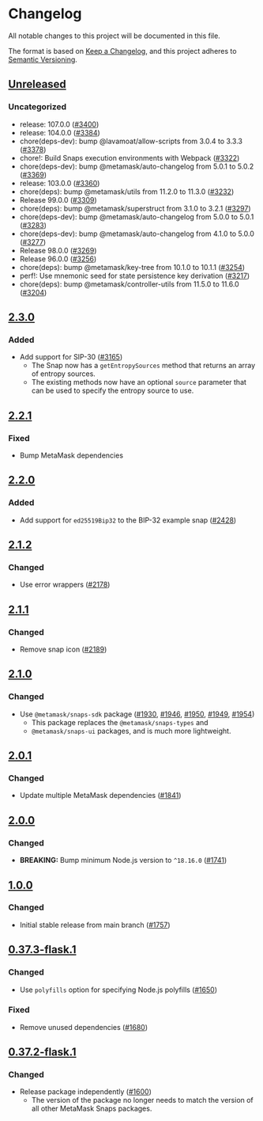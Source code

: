 # Changelog

All notable changes to this project will be documented in this file.

The format is based on [Keep a Changelog](https://keepachangelog.com/en/1.0.0/),
and this project adheres to [Semantic Versioning](https://semver.org/spec/v2.0.0.html).

## [Unreleased]

### Uncategorized

- release: 107.0.0 ([#3400](https://github.com/MetaMask/snaps/pull/3400))
- release: 104.0.0 ([#3384](https://github.com/MetaMask/snaps/pull/3384))
- chore(deps-dev): bump @lavamoat/allow-scripts from 3.0.4 to 3.3.3 ([#3378](https://github.com/MetaMask/snaps/pull/3378))
- chore!: Build Snaps execution environments with Webpack ([#3322](https://github.com/MetaMask/snaps/pull/3322))
- chore(deps-dev): bump @metamask/auto-changelog from 5.0.1 to 5.0.2 ([#3369](https://github.com/MetaMask/snaps/pull/3369))
- release: 103.0.0 ([#3360](https://github.com/MetaMask/snaps/pull/3360))
- chore(deps): bump @metamask/utils from 11.2.0 to 11.3.0 ([#3232](https://github.com/MetaMask/snaps/pull/3232))
- Release 99.0.0 ([#3309](https://github.com/MetaMask/snaps/pull/3309))
- chore(deps): bump @metamask/superstruct from 3.1.0 to 3.2.1 ([#3297](https://github.com/MetaMask/snaps/pull/3297))
- chore(deps-dev): bump @metamask/auto-changelog from 5.0.0 to 5.0.1 ([#3283](https://github.com/MetaMask/snaps/pull/3283))
- chore(deps-dev): bump @metamask/auto-changelog from 4.1.0 to 5.0.0 ([#3277](https://github.com/MetaMask/snaps/pull/3277))
- Release 98.0.0 ([#3269](https://github.com/MetaMask/snaps/pull/3269))
- Release 96.0.0 ([#3256](https://github.com/MetaMask/snaps/pull/3256))
- chore(deps): bump @metamask/key-tree from 10.1.0 to 10.1.1 ([#3254](https://github.com/MetaMask/snaps/pull/3254))
- perf!: Use mnemonic seed for state persistence key derivation ([#3217](https://github.com/MetaMask/snaps/pull/3217))
- chore(deps): bump @metamask/controller-utils from 11.5.0 to 11.6.0 ([#3204](https://github.com/MetaMask/snaps/pull/3204))

## [2.3.0]

### Added

- Add support for SIP-30 ([#3165](https://github.com/MetaMask/snaps/pull/3165))
  - The Snap now has a `getEntropySources` method that returns an array of
    entropy sources.
  - The existing methods now have an optional `source` parameter that can be
    used to specify the entropy source to use.

## [2.2.1]

### Fixed

- Bump MetaMask dependencies

## [2.2.0]

### Added

- Add support for `ed25519Bip32` to the BIP-32 example snap ([#2428](https://github.com/MetaMask/snaps/pull/2428))

## [2.1.2]

### Changed

- Use error wrappers ([#2178](https://github.com/MetaMask/snaps/pull/2178))

## [2.1.1]

### Changed

- Remove snap icon ([#2189](https://github.com/MetaMask/snaps/pull/2189))

## [2.1.0]

### Changed

- Use `@metamask/snaps-sdk` package ([#1930](https://github.com/MetaMask/snaps/pull/1930),
  [#1946](https://github.com/MetaMask/snaps/pull/1946), [#1950](https://github.com/MetaMask/snaps/pull/1950),
  [#1949](https://github.com/MetaMask/snaps/pull/1949), [#1954](https://github.com/MetaMask/snaps/pull/1954))
  - This package replaces the `@metamask/snaps-types` and
  - `@metamask/snaps-ui` packages, and is much more lightweight.

## [2.0.1]

### Changed

- Update multiple MetaMask dependencies ([#1841](https://github.com/MetaMask/snaps/pull/1841))

## [2.0.0]

### Changed

- **BREAKING:** Bump minimum Node.js version to `^18.16.0` ([#1741](https://github.com/MetaMask/snaps/pull/1741))

## [1.0.0]

### Changed

- Initial stable release from main branch ([#1757](https://github.com/MetaMask/snaps/pull/1757))

## [0.37.3-flask.1]

### Changed

- Use `polyfills` option for specifying Node.js polyfills ([#1650](https://github.com/MetaMask/snaps/pull/1650))

### Fixed

- Remove unused dependencies ([#1680](https://github.com/MetaMask/snaps/pull/1680))

## [0.37.2-flask.1]

### Changed

- Release package independently ([#1600](https://github.com/MetaMask/snaps/pull/1600))
  - The version of the package no longer needs to match the version of all other
    MetaMask Snaps packages.

[Unreleased]: https://github.com/MetaMask/snaps/compare/@metamask/bip32-example-snap@2.3.0...HEAD
[2.3.0]: https://github.com/MetaMask/snaps/compare/@metamask/bip32-example-snap@2.2.1...@metamask/bip32-example-snap@2.3.0
[2.2.1]: https://github.com/MetaMask/snaps/compare/@metamask/bip32-example-snap@2.2.0...@metamask/bip32-example-snap@2.2.1
[2.2.0]: https://github.com/MetaMask/snaps/compare/@metamask/bip32-example-snap@2.1.2...@metamask/bip32-example-snap@2.2.0
[2.1.2]: https://github.com/MetaMask/snaps/compare/@metamask/bip32-example-snap@2.1.1...@metamask/bip32-example-snap@2.1.2
[2.1.1]: https://github.com/MetaMask/snaps/compare/@metamask/bip32-example-snap@2.1.0...@metamask/bip32-example-snap@2.1.1
[2.1.0]: https://github.com/MetaMask/snaps/compare/@metamask/bip32-example-snap@2.0.1...@metamask/bip32-example-snap@2.1.0
[2.0.1]: https://github.com/MetaMask/snaps/compare/@metamask/bip32-example-snap@2.0.0...@metamask/bip32-example-snap@2.0.1
[2.0.0]: https://github.com/MetaMask/snaps/compare/@metamask/bip32-example-snap@1.0.0...@metamask/bip32-example-snap@2.0.0
[1.0.0]: https://github.com/MetaMask/snaps/compare/@metamask/bip32-example-snap@0.37.3-flask.1...@metamask/bip32-example-snap@1.0.0
[0.37.3-flask.1]: https://github.com/MetaMask/snaps/compare/@metamask/bip32-example-snap@0.37.2-flask.1...@metamask/bip32-example-snap@0.37.3-flask.1
[0.37.2-flask.1]: https://github.com/MetaMask/snaps/releases/tag/@metamask/bip32-example-snap@0.37.2-flask.1
